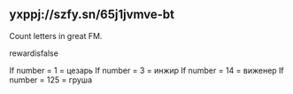 ## yxppj://szfy.sn/65j1jvmve-bt

Count letters in great FM.

rewardisfalse

If number = 1 = цезарь
If number = 3 = инжир
If number = 14 = виженер
If number = 125 = груша

